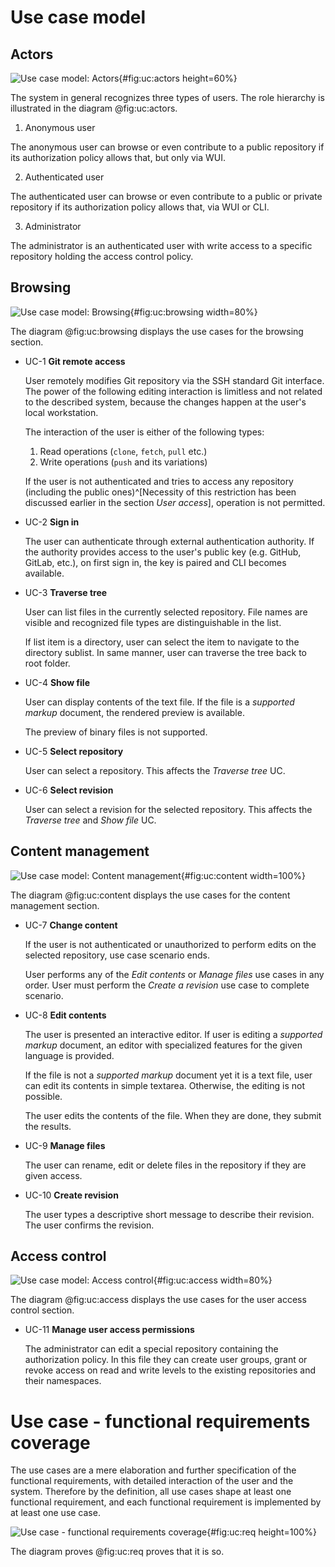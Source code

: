 # Use case model

## Actors

![Use case model: Actors](./src/assets/diagram/actors){#fig:uc:actors height=60%}

The system in general recognizes three types of users.
The role hierarchy is illustrated in the diagram @fig:uc:actors.

1. Anonymous user

  The anonymous user can browse or even contribute to a public repository if its authorization policy allows that, but only via WUI.

2. Authenticated user

  The authenticated user can browse or even contribute to a public or private repository if its authorization policy allows that, via WUI or CLI.

3. Administrator

  The administrator is an authenticated user with write access to a specific repository holding the access control policy.

## Browsing

![Use case model: Browsing](./src/assets/diagram/uc-browsing){#fig:uc:browsing width=80%}

The diagram @fig:uc:browsing displays the use cases for the browsing section.

- UC-1 **Git remote access**

  User remotely modifies Git repository via the SSH standard Git interface.
  The power of the following editing interaction is limitless and not related to the described system, because the changes happen at the user's local workstation.

  The interaction of the user is either of the following types:

  1. Read operations (`clone`, `fetch`, `pull` etc.)
  1. Write operations (`push` and its variations)

  If the user is not authenticated and tries to access any repository (including the public ones)^[Necessity of this restriction has been discussed earlier in the section _User access_], operation is not permitted.

- UC-2 **Sign in**

  The user can authenticate through external authentication authority.
  If the authority provides access to the user's public key (e.g. GitHub, GitLab, etc.), on first sign in, the key is paired and CLI becomes available.

- UC-3 **Traverse tree**

  User can list files in the currently selected repository.
  File names are visible and recognized file types are distinguishable in the list.

  If list item is a directory, user can select the item to navigate to the directory sublist.
  In same manner, user can traverse the tree back to root folder.

- UC-4 **Show file**

  User can display contents of the text file.
  If the file is a _supported markup_ document, the rendered preview is available.

  The preview of binary files is not supported.

- UC-5 **Select repository**

  User can select a repository.
  This affects the _Traverse tree_ UC.

- UC-6 **Select revision**

  User can select a revision for the selected repository.
  This affects the _Traverse tree_ and _Show file_ UC.


## Content management

![Use case model: Content management](./src/assets/diagram/uc-content){#fig:uc:content width=100%}

The diagram @fig:uc:content displays the use cases for the content management section.

- UC-7 **Change content**

  If the user is not authenticated or unauthorized to perform edits on the selected repository, use case scenario ends.

  User performs any of the *Edit contents* or *Manage files* use cases in any order.
  User must perform the *Create a revision* use case to complete scenario.

- UC-8 **Edit contents**

  The user is presented an interactive editor.
  If user is editing a *supported markup* document, an editor with specialized features for the given language is provided.

  If the file is not a *supported markup* document yet it is a text file, user can edit its contents in simple textarea.
  Otherwise, the editing is not possible.

  The user edits the contents of the file.
  When they are done, they submit the results.

- UC-9 **Manage files**

  The user can rename, edit or delete files in the repository if they are given access.

- UC-10 **Create revision**

  The user types a descriptive short message to describe their revision.
  The user confirms the revision.


## Access control

![Use case model: Access control](./src/assets/diagram/uc-access){#fig:uc:access width=80%}

The diagram @fig:uc:access displays the use cases for the user access control section.

- UC-11 **Manage user access permissions**

  The administrator can edit a special repository containing the authorization policy.
  In this file they can create user groups, grant or revoke access on read and write levels to the existing repositories and their namespaces.

# Use case - functional requirements coverage

The use cases are a mere elaboration and further specification of the functional requirements, with detailed interaction of the user and the system.
Therefore by the definition, all use cases shape at least one functional requirement, and each functional requirement is implemented by at least one use case.

![Use case - functional requirements coverage](./src/assets/diagram/uc-req){#fig:uc:req height=100%}

The diagram proves @fig:uc:req proves that it is so.